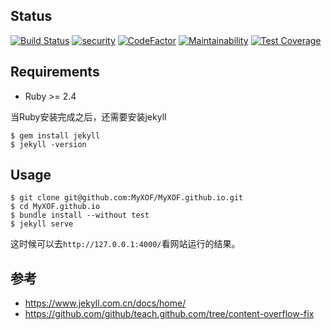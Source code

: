 ## Status

[![Build Status](https://travis-ci.org/MyXOF/MyXOF.github.io.svg?branch=master)](https://travis-ci.org/MyXOF/MyXOF.github.io)
[![security](https://hakiri.io/github/MyXOF/MyXOF.github.io/master.svg)](https://hakiri.io/github/MyXOF/MyXOF.github.io/master)
[![CodeFactor](https://www.codefactor.io/repository/github/myxof/myxof.github.io/badge)](https://www.codefactor.io/repository/github/myxof/myxof.github.io)
[![Maintainability](https://api.codeclimate.com/v1/badges/c9e520cfb0c097df9b6a/maintainability)](https://codeclimate.com/github/MyXOF/MyXOF.github.io/maintainability)
[![Test Coverage](https://api.codeclimate.com/v1/badges/c9e520cfb0c097df9b6a/test_coverage)](https://codeclimate.com/github/MyXOF/MyXOF.github.io/test_coverage)

## Requirements

* Ruby >= 2.4

当Ruby安装完成之后，还需要安装jekyll

```$xslt
$ gem install jekyll
$ jekyll -version
```

## Usage

```$xslt
$ git clone git@github.com:MyXOF/MyXOF.github.io.git
$ cd MyXOF.github.io
$ bundle install --without test
$ jekyll serve
```

这时候可以去`http://127.0.0.1:4000/`看网站运行的结果。

## 参考

* https://www.jekyll.com.cn/docs/home/
* https://github.com/github/teach.github.com/tree/content-overflow-fix
